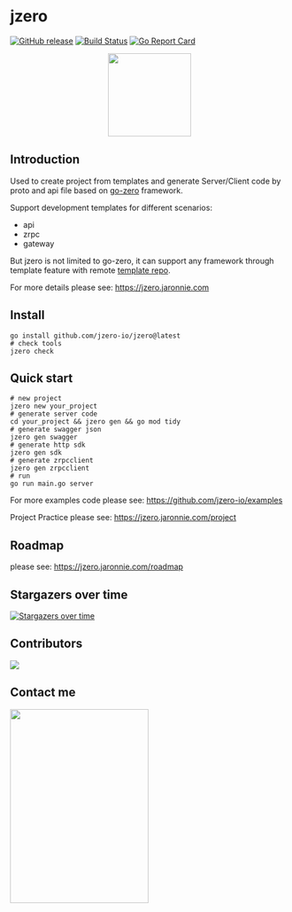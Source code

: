 # jzero

[![GitHub release](https://img.shields.io/github/release/jzero-io/jzero.svg?style=flat-square)](https://github.com/jzero-io/jzero/releases/latest)
[![Build Status](https://img.shields.io/github/actions/workflow/status/jzero-io/jzero/ci.yaml?branch=main&label=jzero-ci&logo=github&style=flat-square)](https://github.com/jzero-io/jzero/actions?query=workflow%3Ajzero-ci)
[![Go Report Card](https://goreportcard.com/badge/github.com/jzero-io/jzero?style=flat-square)](https://goreportcard.com/report/github.com/jzero-io/jzero)

<p align="center">
<img align="center" width="150px" src="https://oss.jaronnie.com/jzero.jpg">
</p>

## Introduction

Used to create project from templates and generate Server/Client code by proto and api file based on [go-zero](https://go-zero.dev) framework.

Support development templates for different scenarios:
* api
* zrpc
* gateway

But jzero is not limited to go-zero, it can support any framework through template feature with remote [template repo](https://github.com/jzero-io/templates).

For more details please see: https://jzero.jaronnie.com

## Install

```shell
go install github.com/jzero-io/jzero@latest
# check tools
jzero check
```

## Quick start

```shell
# new project
jzero new your_project
# generate server code
cd your_project && jzero gen && go mod tidy
# generate swagger json
jzero gen swagger
# generate http sdk
jzero gen sdk
# generate zrpcclient
jzero gen zrpcclient
# run
go run main.go server
```

For more examples code please see: https://github.com/jzero-io/examples

Project Practice please see: https://jzero.jaronnie.com/project

## Roadmap

please see: https://jzero.jaronnie.com/roadmap

## Stargazers over time

[![Stargazers over time](https://starchart.cc/jzero-io/jzero.svg)](https://starchart.cc/jzero-io/jzero)

## Contributors
<div>
  <a href="https://github.com/jzero-io/jzero/graphs/contributors">
    <img src="https://contrib.rocks/image?repo=jzero-io/jzero" />
  </a>
</div>

## Contact me

<p align="center">
<img align="left" width="250px" height="350px" src="https://oss.jaronnie.com/weixin2.jpg">
</p>
